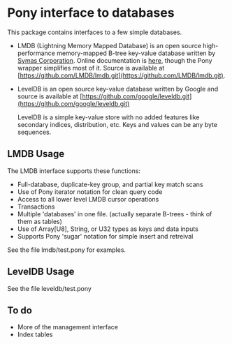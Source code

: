# Pony interface to databases

This package contains interfaces to a few simple databases.

* LMDB (Lightning Memory Mapped Database) is an open source high-performance
memory-mapped B-tree key-value database written by
[Symas Corporation](symas.com/lmdb).  Online documentation is
[here](http://symas.com/mdb/doc/), though the Pony wrapper simplifies
most of it.
Source is available at [https://github.com/LMDB/lmdb.git](https://github.com/LMDB/lmdb.git).

* LevelDB is an open source key-value database written by Google
and source is available at [https://github.com/google/leveldb.git](https://github.com/google/leveldb.git)  

    LevelDB is a simple key-value store with no added features like
secondary indices, distribution, etc.  Keys and values can be
any byte sequences.

## LMDB Usage

The LMDB interface supports these functions:

* Full-database, duplicate-key group, and partial key match scans
* Use of Pony iterator notation for clean query code
* Access to all lower level LMDB cursor operations
* Transactions
* Multiple 'databases' in one file.  (actually separate B-trees - think of them as tables)
* Use of Array[U8], String, or U32 types as keys and data inputs
* Supports Pony 'sugar' notation for simple insert and retreival

See the file lmdb/test.pony for examples.

## LevelDB Usage

See the file leveldb/test.pony

## To do

* More of the management interface
* Index tables
